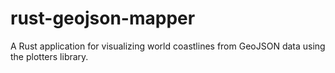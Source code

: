# rust-geojson-mapper
A Rust application for visualizing world coastlines from GeoJSON data using the plotters library.
